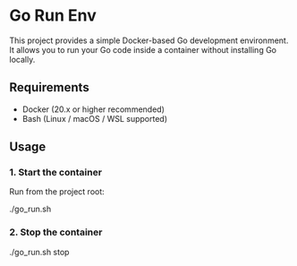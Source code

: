 # Go Run Env

This project provides a simple Docker-based Go development environment.  
It allows you to run your Go code inside a container without installing Go locally.

## Requirements
- Docker (20.x or higher recommended)
- Bash (Linux / macOS / WSL supported)

## Usage

### 1. Start the container
Run from the project root:

./go_run.sh

### 2. Stop the container
./go_run.sh stop